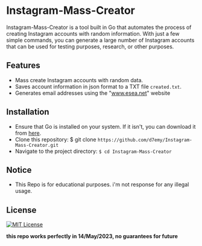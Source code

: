 # Instagram-Mass-Creator
 Instagram-Mass-Creator is a tool built in Go that automates the process of creating Instagram accounts with random information. With just a few simple commands, you can generate a large number of Instagram accounts that can be used for testing purposes, research, or other purposes.

## Features
 - Mass create Instagram accounts with random data.
 - Saves account information in json format to a TXT file `created.txt`.
 - Generates email addresses using the "www.esea.net" website
## Installation
 - Ensure that Go is installed on your system. If it isn't, you can download it from [here](https://golang.org/dl/).
 - Clone this repository: $ git clone `https://github.com/d7emy/Instagram-Mass-Creator.git`
 - Navigate to the project directory: `$ cd Instagram-Mass-Creator`

## Notice
 - This Repo is for educational purposes. i'm not response for any illegal usage.

## License

[![MIT License](https://img.shields.io/badge/License-MIT-yellow.svg)](https://choosealicense.com/licenses/mit/)

**this repo works perfectly in 14/May/2023, no guarantees for future**
